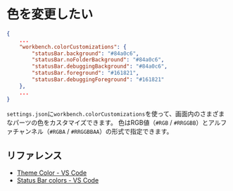 # 色を変更したい

```json
{
    ...
    "workbench.colorCustomizations": {
        "statusBar.background": "#84a0c6",
        "statusBar.noFolderBackground": "#84a0c6",
        "statusBar.debuggingBackground": "#84a0c6",
        "statusBar.foreground": "#161821",
        "statusBar.debuggingForeground": "#161821"
    },
    ...
}
```

``settings.json``に``workbench.colorCustomizations``を使って、画面内のさまざまなパーツの色をカスタマイズできます。
色はRGB値（``#RGB`` / ``#RRGGBB``）とアルファチャンネル（``#RGBA`` / ``#RRGGBBAA``）の形式で指定できます。


## リファレンス

- [Theme Color - VS Code](https://code.visualstudio.com/api/references/theme-color)
- [Status Bar colors - VS Code](https://code.visualstudio.com/api/references/theme-color#status-bar-colors)

